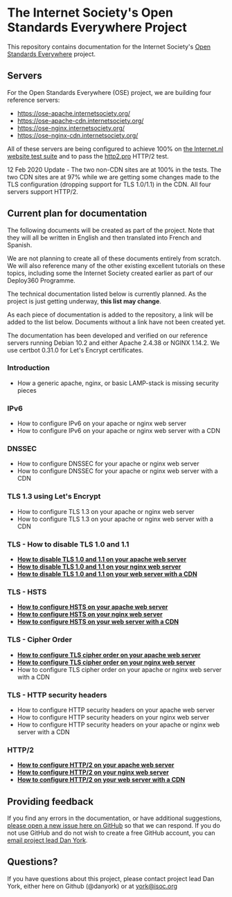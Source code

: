 # The Internet Society's Open Standards Everywhere Project

This repository contains documentation for the Internet Society's [Open Standards Everywhere](https://www.internetsociety.org/ose/) project.

## Servers

For the Open Standards Everywhere (OSE) project, we are building four reference servers:
* https://ose-apache.internetsociety.org/
* https://ose-apache-cdn.internetsociety.org/
* https://ose-nginx.internetsociety.org/
* https://ose-nginx-cdn.internetsociety.org/

All of these servers are being configured to achieve 100% on [the Internet.nl website test suite](https://internet.nl/) 
and to pass the [http2.pro](https://http2.pro/) HTTP/2 test.

12 Feb 2020 Update - The two non-CDN sites are at 100% in the tests. The two CDN sites are at 97% while we are getting
some changes made to the TLS configuration (dropping support for TLS 1.0/1.1) in the CDN.  All four servers support HTTP/2.

## Current plan for documentation

The following documents will be created as part of the project. Note that they will all be written in English and then translated into French and Spanish.

We are not planning to create all of these documents entirely from scratch. We will also reference many of the other existing
excellent tutorials on these topics, including some the Internet Society created earlier as part of our Deploy360 Programme.

The technical documentation listed below is currently planned. As the project is just getting underway, **this list may change**.

As each piece of documentation is added to the repository, a link will be added to the list below. Documents without a link have not been created yet.

The documentation has been developed and verified on our reference servers running Debian 10.2 and either Apache 2.4.38 or NGINX 1.14.2. We use certbot 0.31.0 for Let's Encrypt certificates.

### Introduction
* How a generic apache, nginx, or basic LAMP-stack is missing security pieces

### IPv6
* How to configure IPv6 on your apache or nginx web server
* How to configure IPv6 on your apache or nginx web server with a CDN

### DNSSEC
* How to configure DNSSEC for your apache or nginx web server
* How to configure DNSSEC for your apache or nginx web server with a CDN

### TLS 1.3 using Let's Encrypt
* How to configure TLS 1.3 on your apache or nginx web server
* How to configure TLS 1.3 on your apache or nginx web server with a CDN

### TLS - How to disable TLS 1.0 and 1.1

* **[How to disable TLS 1.0 and 1.1 on your apache web server](ose-web-tls-versions-apache.md)**
* **[How to disable TLS 1.0 and 1.1 on your nginx web server](ose-web-tls-versions-nginx.md)**
* **[How to disable TLS 1.0 and 1.1 on your web server with a CDN](ose-web-tls-versions-cdns.md)**

### TLS - HSTS
* **[How to configure HSTS on your apache web server](ose-web-hsts-apache.md)**
* **[How to configure HSTS on your nginx web server](ose-web-hsts-nginx.md)**
* **[How to configure HSTS on your web server with a CDN](ose-web-hsts-cdns.md)**

### TLS - Cipher Order
* **[How to configure TLS cipher order on your apache web server](ose-web-tls-cipher-order-apache.md)**
* **[How to configure TLS cipher order on your nginx web server](ose-web-tls-cipher-order-nginx.md)**
* How to configure TLS cipher order on your apache or nginx web server with a CDN

### TLS - HTTP security headers
* How to configure HTTP security headers on your apache web server
* How to configure HTTP security headers on your nginx web server
* How to configure HTTP security headers on your apache or nginx web server with a CDN

### HTTP/2
* **[How to configure HTTP/2 on your apache web server](ose-web-http2-apache.md)**
* **[How to configure HTTP/2 on your nginx web server](ose-web-http2-nginx.md)**
* **[How to configure HTTP/2 on your web server with a CDN](ose-web-http2-cdns.md)**

## Providing feedback

If you find any errors in the documentation, or have additional suggestions, [please open a new issue here on GitHub](https://github.com/InternetSociety/ose-documentation/issues) so that we can respond. If you do not use GitHub and do not wish to create a free GitHub account, you can [email project lead Dan York](mailto:york@isoc.org).

## Questions?

If you have questions about this project, please contact project lead Dan York, either here on Github (@danyork) or at [york@isoc.org](mailto:york@isoc.org)

